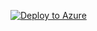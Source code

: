 
[![Deploy to Azure](https://aka.ms/deploytoazurebutton)](https://portal.azure.com/#create/Microsoft.Template/uri/https%3A%2F%2Fraw.githubusercontent.com%2Fsangramrath%2Fstrapi.io%2Fmaster%2Fdocs%2Fdeployment%2Fazure-arm-vm-autoinstall-strapi.json)
